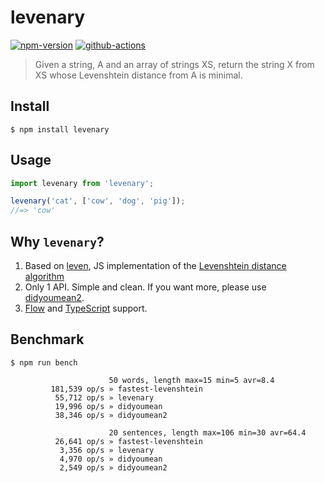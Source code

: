 # levenary

[![npm-version](https://img.shields.io/npm/v/levenary.svg)](https://www.npmjs.com/package/levenary)
[![github-actions](https://github.com/tanhauhau/levenary/workflows/CI/badge.svg)](https://github.com/tanhauhau/levenary/actions)

> Given a string, A and an array of strings XS, return the string X from XS whose Levenshtein distance from A is minimal.


## Install

```
$ npm install levenary
```


## Usage

```js
import levenary from 'levenary';

levenary('cat', ['cow', 'dog', 'pig']);
//=> 'cow'
```

## Why `levenary`?
1. Based on [leven](https://github.com/sindresorhus/leven), JS implementation of the [Levenshtein distance algorithm](https://en.wikipedia.org/wiki/Levenshtein_distance)
1. Only 1 API. Simple and clean. If you want more, please use [didyoumean2](https://www.npmjs.com/package/didyoumean2).
1. [Flow](http://flow.org/) and [TypeScript](http://typescriptlang.org/) support.

## Benchmark

```
$ npm run bench
```

```
                      50 words, length max=15 min=5 avr=8.4
         181,539 op/s » fastest-levenshtein
          55,712 op/s » levenary
          19,996 op/s » didyoumean
          38,346 op/s » didyoumean2

                      20 sentences, length max=106 min=30 avr=64.4
          26,641 op/s » fastest-levenshtein
           3,356 op/s » levenary
           4,970 op/s » didyoumean
           2,549 op/s » didyoumean2
```

